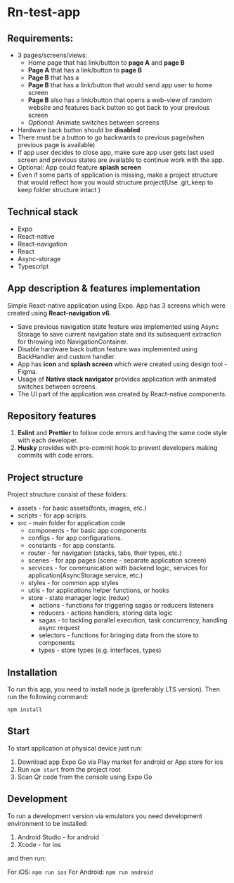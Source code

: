 # Rn-test-app

## Requirements:

- 3 pages/screens/views:
  - Home page that has link/button to **page A** and **page B**
  - **Page A** that has a link/button to **page B**
  - **Page B** that has a
  - **Page B** that has a link/button that would send app user to home screen
  - **Page B** also has a link/button that opens a web-view of random website and features back button so get back to your previous screen
  - _Optional_: Animate switches between screens
- Hardware back button should be **disabled**
- There must be a button to go backwards to previous page(when previous page is available)
- If app user decides to close app, make sure app user gets last used screen and previous states are available to continue work with the app.
- Optional: App could feature **splash screen**
- Even if some parts of application is missing, make a project structure that would reflect how you would structure project(Use .git_keep to keep folder structure intact )

## Technical stack

- Expo
- React-native
- React-navigation
- React
- Async-storage
- Typescript

## App description & features implementation

Simple React-native application using Expo. App has 3 screens which were created using **React-navigation v6**.

- Save previous navigation state feature was implemented using Async Storage to save current navigation state and its subsequent extraction for throwing into NavigationContainer.
- Disable hardware back button feature was implemented using BackHandler and custom handler.
- App has **icon** and **splash screen** which were created using design tool - Figma.
- Usage of **Native stack navigator** provides application with animated switches between screens.
- The UI part of the application was created by React-native components.

## Repository features

1. **Eslint** and **Prettier** to follow code errors and having the same code style with each developer.
2. **Husky** provides with pre-commit hook to prevent developers making commits with code errors.

## Project structure

Project structure consist of these folders:

- assets - for basic assets(fonts, images, etc.)
- scripts - for app scripts.
- src - main folder for application code
  - components - for basic app components
  - configs - for app configurations.
  - constants - for app constants.
  - router - for navigation (stacks, tabs, their types, etc.)
  - scenes - for app pages (scene - separate application screen)
  - services - for communication with backend logic, services for application(AsyncStorage service, etc.)
  - styles - for common app styles
  - utils - for applications helper functions, or hooks
  - store - state manager logic (redux)
    - actions - functions for triggering sagas or reducers listeners
    - reducers - actions handlers, storing data logic
    - sagas - to tackling parallel execution, task concurrency, handling async request
    - selectors - functions for bringing data from the store to components
    - types - store types (e.g. interfaces, types)

## Installation

To run this app, you need to install node.js (preferably LTS version).
Then run the following command:

`npm install`

## Start

To start application at physical device just run:

1. Download app Expo Go via Play market for android or App store for ios
2. Run `npm start` from the project root
3. Scan Qr code from the console using Expo Go

## Development

To run a development version via emulators you need development environment to be installed:

1. Android Studio - for android
2. Xcode - for ios

and then run:

For iOS: `npm run ios`
For Android: `npm run android`
